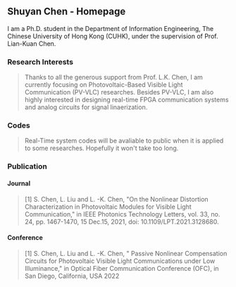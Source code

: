 ## Shuyan Chen - Homepage

I am a Ph.D. student in the Department of Information Engineering, The Chinese University of Hong Kong (CUHK), under the supervision of Prof. Lian-Kuan Chen. 

### Research Interests

>Thanks to all the generous support from Prof. L.K. Chen, I am currently focusing on Photovoltaic-Based Visible Light Communication (PV-VLC) researches. Besides PV-VLC, I am also highly interested in designing real-time FPGA communication systems and analog circuits for signal linaerization.

### Codes
>Real-Time system codes will be avaliable to public when it is applied to some researches. Hopefully it won't take too long.

### Publication

#### Journal
>[1]	S. Chen, L. Liu and L. -K. Chen, "On the Nonlinear Distortion Characterization in Photovoltaic Modules for Visible Light Communication," in IEEE Photonics Technology Letters, vol. 33, no. 24, pp. 1467-1470, 15 Dec.15, 2021, doi: 10.1109/LPT.2021.3128680.
#### Conference
>[1]	S. Chen, L. Liu and L. -K. Chen, " Passive Nonlinear Compensation Circuits for Photovoltaic Visible Light Communications under Low Illuminance," in Optical Fiber Communication Conference (OFC), in San Diego, California, USA 2022
